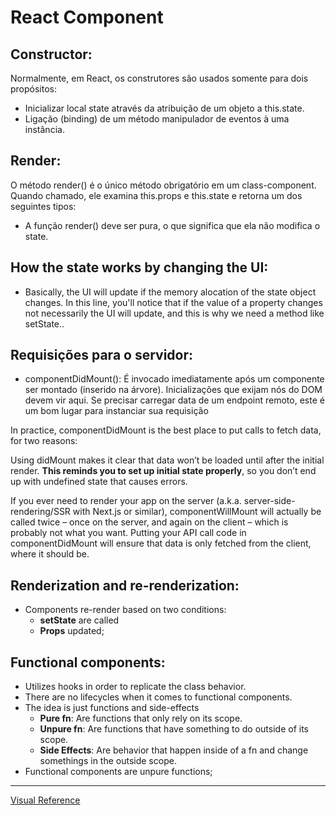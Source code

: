 # React Component

## Constructor:

Normalmente, em React, os construtores são usados somente para dois propósitos:

- Inicializar local state através da atribuição de um objeto a this.state.
- Ligação (binding) de um método manipulador de eventos à uma instância.

## Render:

O método render() é o único método obrigatório em um class-component.
Quando chamado, ele examina this.props e this.state
e retorna um dos seguintes tipos:

- A função render() deve ser pura, o que significa que ela não modifica o state.

## How the state works by changing the UI:

- Basically, the UI will update if the memory alocation
  of the state object changes. In this line, you'll notice
  that if the value of a property changes not necessarily
  the UI will update, and this is why we need a method like
  setState..

## Requisições para o servidor:

- componentDidMount(): É invocado imediatamente após um componente ser montado (inserido na árvore). Inicializações que exijam nós do DOM devem vir aqui. Se precisar carregar data de um endpoint remoto, este é um bom lugar para instanciar sua requisição

In practice, componentDidMount is the best place to put calls to fetch data, for two reasons:

Using didMount makes it clear that data won’t be loaded until after the initial render. **This reminds you to set up initial state properly**, so you don’t end up with undefined state that causes errors.

If you ever need to render your app on the server (a.k.a. server-side-rendering/SSR with Next.js or similar), componentWillMount will actually be called twice – once on the server, and again on the client – which is probably not what you want. Putting your API call code in componentDidMount will ensure that data is only fetched from the client, where it should be.

## Renderization and re-renderization:

- Components re-render based on two conditions:
  - **setState** are called
  - **Props** updated;

## Functional components:

- Utilizes hooks in order to replicate the class behavior.
- There are no lifecycles when it comes to functional components.
- The idea is just functions and side-effects
  - **Pure fn**: Are functions that only rely on its scope.
  - **Unpure fn**: Are functions that have something to do outside of its scope.
  - **Side Effects**: Are behavior that happen inside of a fn and change somethings in the outside scope.
- Functional components are unpure functions;

---

[Visual Reference](https://projects.wojtekmaj.pl/react-lifecycle-methods-diagram/)
